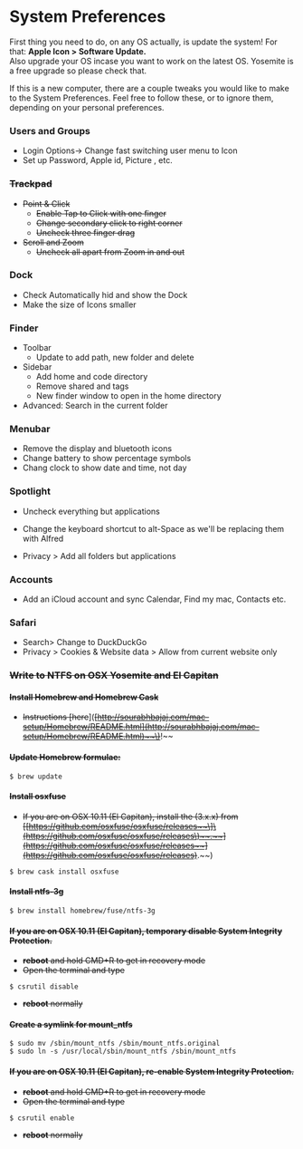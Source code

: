 # System Preferences

First thing you need to do, on any OS actually, is update the system! For that: **Apple Icon &gt; Software Update.**  
Also upgrade your OS incase you want to work on the latest OS. Yosemite is a free upgrade so please check that.

If this is a new computer, there are a couple tweaks you would like to make to the System Preferences. Feel free to follow these, or to ignore them, depending on your personal preferences.

### Users and Groups

* Login Options-&gt; Change fast switching user menu to Icon
* Set up Password, Apple id, Picture , etc.

### ~~Trackpad~~

* ~~Point & Click~~
  * ~~Enable Tap to Click with one finger~~
  * ~~Change secondary click to right corner~~
  * ~~Uncheck three finger drag~~
* ~~Scroll and Zoom~~
  * ~~Uncheck all apart from Zoom in and out~~

### Dock

* Check Automatically hid and show the Dock
* Make the size of Icons smaller

### Finder

* Toolbar
  * Update to add path, new folder and delete
* Sidebar
  * Add home and code directory
  * Remove shared and tags
  * New finder window to open in the home directory
* Advanced: Search in the current folder

### Menubar

* Remove the display and bluetooth icons
* Change battery to show percentage symbols
* Chang clock to show date and time, not day

### Spotlight

* Uncheck everything but applications

* Change the keyboard shortcut to alt-Space as we'll be replacing them with Alfred

* Privacy &gt; Add all folders but applications

### Accounts

* Add an iCloud account and sync Calendar, Find my mac, Contacts etc.

### Safari

* Search&gt; Change to DuckDuckGo
* Privacy &gt; Cookies & Website data &gt; Allow from current website only

### ~~Write to NTFS on OSX Yosemite and El Capitan~~

#### ~~Install Homebrew and Homebrew Cask~~

* ~~Instructions ~~\[~~here~~\]\(~~[http://sourabhbajaj.com/mac-setup/Homebrew/README.html](http://sourabhbajaj.com/mac-setup/Homebrew/README.html)~~\)~~!~~

#### ~~Update Homebrew formulae:~~

```
$ brew update
```

#### ~~Install osxfuse~~

* ~~If you are on OSX 10.11 \(El Capitan\), install the \(3.x.x\) from ~~\[~~[https://github.com/osxfuse/osxfuse/releases~~\]\(https://github.com/osxfuse/osxfuse/releases\)~~.~~](https://github.com/osxfuse/osxfuse/releases~~](https://github.com/osxfuse/osxfuse/releases)~~.~~)

```
$ brew cask install osxfuse
```

#### ~~Install ntfs-3g~~

```
$ brew install homebrew/fuse/ntfs-3g
```

#### ~~If you are on OSX 10.11 \(El Capitan\), temporary disable System Integrity Protection.~~

* ~~**reboot** and hold CMD+R to get in recovery mode~~
* ~~Open the terminal and type~~

```
$ csrutil disable
```

* ~~**reboot** normally~~

#### ~~Create a symlink for mount\_ntfs~~

```
$ sudo mv /sbin/mount_ntfs /sbin/mount_ntfs.original
$ sudo ln -s /usr/local/sbin/mount_ntfs /sbin/mount_ntfs
```

#### ~~If you are on OSX 10.11 \(El Capitan\), re-enable System Integrity Protection.~~

* ~~**reboot** and hold CMD+R to get in recovery mode~~
* ~~Open the terminal and type~~

```
$ csrutil enable
```

* ~~**reboot** normally~~



